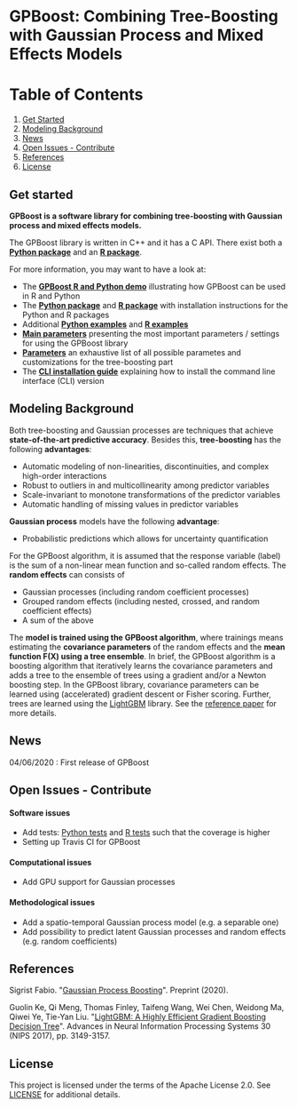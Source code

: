 GPBoost: Combining Tree-Boosting with Gaussian Process and Mixed Effects Models
===============================================================================

# Table of Contents
1. [Get Started](#get-started)
2. [Modeling Background](#modeling-background)
3. [News](#news)
4. [Open Issues - Contribute](#open-issues---contribute)
5. [References](#references)
6. [License](#license)

## Get started
**GPBoost is a software library for combining tree-boosting with Gaussian process and mixed effects models.** 

The GPBoost library is written in C++ and it has a C API. There exist both a [**Python package**](https://github.com/fabsig/GPBoost/tree/master/python-package) and an [**R package**](https://github.com/fabsig/GPBoost/tree/master/R-package).

For more information, you may want to have a look at:

* The [**GPBoost R and Python demo**](https://htmlpreview.github.io/?https://github.com/fabsig/GPBoost/blob/master/examples/GPBoost_demo.html) illustrating how GPBoost can be used in R and Python
* The [**Python package**](https://github.com/fabsig/GPBoost/tree/master/python-package) and [**R package**](https://github.com/fabsig/GPBoost/tree/master/R-package) with installation instructions for the Python and R packages
* Additional [**Python examples**](https://github.com/fabsig/GPBoost/tree/master/examples/python-guide) and [**R examples**](https://github.com/fabsig/GPBoost/tree/master/R-package/demo)
* [**Main parameters**](https://github.com/fabsig/GPBoost/blob/master/docs/Main_parameters.rst) presenting the most important parameters / settings for using the GPBoost library
* [**Parameters**](https://github.com/fabsig/GPBoost/blob/master/docs/Parameters.rst) an exhaustive list of all possible parametes and customizations for the tree-boosting part
* The [**CLI installation guide**](https://github.com/fabsig/GPBoost/blob/master/docs/Installation_guide.rst) explaining how to install the command line interface (CLI) version


## Modeling Background
Both tree-boosting and Gaussian processes are techniques that achieve **state-of-the-art predictive accuracy**. Besides this, **tree-boosting** has the following **advantages**: 

* Automatic modeling of non-linearities, discontinuities, and complex high-order interactions
* Robust to outliers in and multicollinearity among predictor variables
* Scale-invariant to monotone transformations of the predictor variables
* Automatic handling of missing values in predictor variables

**Gaussian process** models have the following **advantage**:

* Probabilistic predictions which allows for uncertainty quantification

For the GPBoost algorithm, it is assumed that the response variable (label) is the sum of a non-linear mean function and so-called random effects. The **random effects** can consists of

- Gaussian processes (including random coefficient processes)
- Grouped random effects (including nested, crossed, and random coefficient effects)
- A sum of the above

The **model is trained using the GPBoost algorithm**, where trainings means estimating the **covariance parameters** of the random effects and the **mean function F(X) using a tree ensemble**. In brief, the GPBoost algorithm is a boosting algorithm that iteratively learns the covariance parameters and adds a tree to the ensemble of trees using a gradient and/or a Newton boosting step. In the GPBoost library, covariance parameters can be learned using (accelerated) gradient descent or Fisher scoring. Further, trees are learned using the [LightGBM](https://github.com/microsoft/LightGBM/) library. See the [reference paper](#references) for more details.

## News

04/06/2020 : First release of GPBoost

## Open Issues - Contribute

#### Software issues
- Add tests: [Python tests](https://github.com/fabsig/GPBoost/tree/master/tests) and [R tests](https://github.com/fabsig/GPBoost/tree/master/R-package/tests) such that the coverage is higher
- Setting up Travis CI for GPBoost 

#### Computational issues
- Add GPU support for Gaussian processes

#### Methodological issues
- Add a spatio-temporal Gaussian process model (e.g. a separable one)
- Add possibility to predict latent Gaussian processes and random effects (e.g. random coefficients)

## References

Sigrist Fabio. "[Gaussian Process Boosting](https://arxiv.org/abs/XXX)". Preprint (2020).

Guolin Ke, Qi Meng, Thomas Finley, Taifeng Wang, Wei Chen, Weidong Ma, Qiwei Ye, Tie-Yan Liu. "[LightGBM: A Highly Efficient Gradient Boosting Decision Tree](https://papers.nips.cc/paper/6907-lightgbm-a-highly-efficient-gradient-boosting-decision-tree)". Advances in Neural Information Processing Systems 30 (NIPS 2017), pp. 3149-3157.

## License

This project is licensed under the terms of the Apache License 2.0. See [LICENSE](https://github.com/fabsig/GPBoost/blob/master/LICENSE) for additional details.

